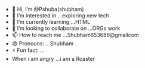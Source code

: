- 👋 Hi, I’m @Pshuba(shubham)
- 👀 I’m interested in ...exploring new tech
- 🌱 I’m currently learning ...HTML
- 💞️ I’m looking to collaborate on ...ORGs work
- 📫 How to reach me ...Shubham653686@gmailcom
- 😄 Pronouns: ...Shubham
- ⚡ Fun fact: ...
- When i am angry ...i am a Roaster

<!---
Pshuba/Pshuba is a ✨ special ✨ repository because its `README.md` (this file) appears on your GitHub profile.
You can click the Preview link to take a look at your changes.
--->
